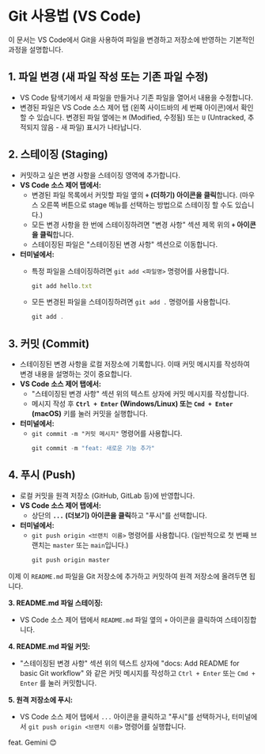 # Git 사용법 (VS Code)

이 문서는 VS Code에서 Git을 사용하여 파일을 변경하고 저장소에 반영하는 기본적인 과정을 설명합니다.

## 1. 파일 변경 (새 파일 작성 또는 기존 파일 수정)

* VS Code 탐색기에서 새 파일을 만들거나 기존 파일을 열어서 내용을 수정합니다.
* 변경된 파일은 VS Code 소스 제어 탭 (왼쪽 사이드바의 세 번째 아이콘)에서 확인할 수 있습니다. 변경된 파일 옆에는 `M` (Modified, 수정됨) 또는 `U` (Untracked, 추적되지 않음 - 새 파일) 표시가 나타납니다.

## 2. 스테이징 (Staging)

* 커밋하고 싶은 변경 사항을 스테이징 영역에 추가합니다.
* **VS Code 소스 제어 탭에서:**
    * 변경된 파일 목록에서 커밋할 파일 옆의 **`+` (더하기) 아이콘을 클릭**합니다.
        (마우스 오른쪽 버튼으로 stage 메뉴를 선택하는 방법으로 스테이징 할 수도 있습니다.)
    * 모든 변경 사항을 한 번에 스테이징하려면 "변경 사항" 섹션 제목 위의 **`+` 아이콘을 클릭**합니다.
    * 스테이징된 파일은 "스테이징된 변경 사항" 섹션으로 이동합니다.
* **터미널에서:**
    * 특정 파일을 스테이징하려면 `git add <파일명>` 명령어를 사용합니다.
 
      ```javascript
      git add hello.txt
    * 모든 변경된 파일을 스테이징하려면 `git add .` 명령어를 사용합니다.
       ```javascript
       git add .

## 3. 커밋 (Commit)

* 스테이징된 변경 사항을 로컬 저장소에 기록합니다. 이때 커밋 메시지를 작성하여 변경 내용을 설명하는 것이 중요합니다.
* **VS Code 소스 제어 탭에서:**
    * "스테이징된 변경 사항" 섹션 위의 텍스트 상자에 커밋 메시지를 작성합니다.
    * 메시지 작성 후 **`Ctrl + Enter` (Windows/Linux) 또는 `Cmd + Enter` (macOS)** 키를 눌러 커밋을 실행합니다.
* **터미널에서:**
    * `git commit -m "커밋 메시지"` 명령어를 사용합니다.
      ```javascript
      git commit -m "feat: 새로운 기능 추가"

## 4. 푸시 (Push)

* 로컬 커밋을 원격 저장소 (GitHub, GitLab 등)에 반영합니다.
* **VS Code 소스 제어 탭에서:**
    * 상단의 **`...` (더보기) 아이콘을 클릭**하고 "푸시"를 선택합니다.
* **터미널에서:**
    * `git push origin <브랜치 이름>` 명령어를 사용합니다. (일반적으로 첫 번째 브랜치는 `master` 또는 `main`입니다.)
      ```javascript
      git push origin master

이제 이 `README.md` 파일을 Git 저장소에 추가하고 커밋하여 원격 저장소에 올려두면 됩니다.

**3. README.md 파일 스테이징:**

* VS Code 소스 제어 탭에서 `README.md` 파일 옆의 `+` 아이콘을 클릭하여 스테이징합니다.

**4. README.md 파일 커밋:**

* "스테이징된 변경 사항" 섹션 위의 텍스트 상자에 "docs: Add README for basic Git workflow" 와 같은 커밋 메시지를 작성하고 `Ctrl + Enter` 또는 `Cmd + Enter` 를 눌러 커밋합니다.

**5. 원격 저장소에 푸시:**

* VS Code 소스 제어 탭에서 `...` 아이콘을 클릭하고 "푸시"를 선택하거나, 터미널에서 `git push origin <브랜치 이름>` 명령어를 실행합니다.

feat. Gemini 😊
